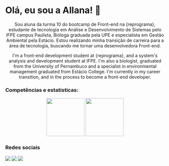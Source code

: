 # Olá, eu sou a Allana! 🌱

<p align="center">
    Sou aluna da turma 10 do bootcamp de Front-end na {reprograma}, estudante de tecnologia em Análise e Desenvolvimento de Sistemas pelo IFPE campus Paulista, Bióloga graduada pela UPE e especialista em Gestão Ambiental pela Estácio. Estou realizando minha transição de carreira para a área de tecnologia, buscando me tornar uma desenvolvedora Front-end. 
<p align="center">
    I'm a front-end development student at {reprograma}, and a system's analysis and development student at IFPE. I'm also a biologist, graduated from the University of Pernambuco and a specialist in environmental management graduated from Estácio College. I'm currently in my career transition, and in the process to become a front-end developer.
    

### Competências e estatísticas:
      
<p align="center">
  <img height="120em" src="https://github-readme-stats-eight-theta.vercel.app/api?username=allanina&show_icons=true&theme=vue-dark"/>
  <img height="120em" src="https://github-readme-stats-eight-theta.vercel.app/api/top-langs/?username=allanina&layout=compact&langs_count=8&theme=vue-dark"/>

### Redes sociais

<a href="https://linkedin.com/in/allanaevellynmendes/"><img src="https://img.shields.io/badge/-Linkedin-008B8B?style=flat&logo=appveyor=&logoColor=white"/></a>
<a href="mailto:allanaevellynm@gmail.com"><img src="https://img.shields.io/badge/-Email-008B8B?style=flat&logo=appveyor=&logoColor=white"/></a>
<a href="https://instagram.com/llanalyn/"><img src="https://img.shields.io/badge/-Instagram-008B8B?style=flat&logo=appveyor=&logoColor=white"/></a>
</p>
